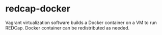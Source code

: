 # redcap-docker
Vagrant virtualization software builds a Docker container on a VM to run REDCap. Docker container can be redistributed as needed.
